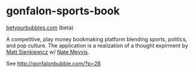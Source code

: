 # gonfalon-sports-book

[betyourbubbles.com](http://betyourbubbles.com) (beta)

A competitive, play money bookmaking platform blending sports, politics, and pop culture. The application is a realization of a thought expirment by [Matt Sienkiewicz](https://twitter.com/mediastudied) w/ [Nate Meyvis](https://twitter.com/NateMeyvis). 

See http://gonfalonbubble.com/?p=28
